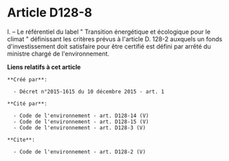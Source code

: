# Article D128-8

I. – Le référentiel du label " Transition énergétique et écologique pour le climat " définissant les critères prévus à
l'article D. 128-2 auxquels un fonds d'investissement doit satisfaire pour être certifié est défini par arrêté du ministre
chargé de l'environnement.

**Liens relatifs à cet article**

	**Créé par**:

	  - Décret n°2015-1615 du 10 décembre 2015 - art. 1

	**Cité par**:

	  - Code de l'environnement - art. D128-14 (V)
	  - Code de l'environnement - art. D128-15 (V)
	  - Code de l'environnement - art. D128-3 (V)

	**Cite**:

	  - Code de l'environnement - art. D128-2 (V)
